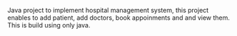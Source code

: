 Java project to implement hospital management system, this project enables to add patient, add doctors, book appoinments and and view them. This is build using only java.

